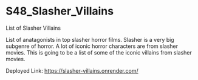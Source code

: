 # S48_Slasher_Villains

List of Slasher Villains

List of anatagonists in top slasher horror films. Slasher is a very big subgenre of horror. A lot of iconic horror characters are from slasher movies. This is going to be a list of some of the iconic villains from slasher movies.


Deployed Link: https://slasher-villains.onrender.com/